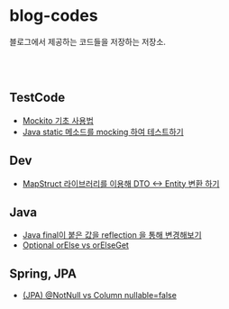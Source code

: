 # blog-codes
블로그에서 제공하는 코드들을 저장하는 저장소.

<br>
<br>

## TestCode
- [Mockito 기초 사용법](https://unluckyjung.github.io/testcode/2021/11/29/Mokito-Basic/)
- [Java static 메소드를 mocking 하여 테스트하기](https://unluckyjung.github.io/testcode/2021/12/20/Mockito-StaticMethod-Mocking/)

## Dev
- [MapStruct 라이브러리를 이용해 DTO <-> Entity 변환 하기](https://unluckyjung.github.io/dev/2021/11/20/Dto-Entity-Mapper/)

## Java
- [Java final이 붙은 값을 reflection 을 통해 변경해보기](https://unluckyjung.github.io/java/2022/02/04/java-reflection-change-final-value/)
- [Optional orElse vs orElseGet](https://unluckyjung.github.io/java/2022/03/09/java-optional-orElse/)

## Spring, JPA
- [(JPA) @NotNull vs Column nullable=false](https://unluckyjung.github.io/jpa/2022/01/17/JPA-Notnull-Column/)

